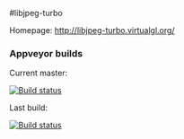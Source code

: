#libjpeg-turbo

Homepage: http://libjpeg-turbo.virtualgl.org/

### Appveyor builds
Current master:

[![Build status](https://ci.appveyor.com/api/projects/status/6pcwoennlvkwky4k/branch/master)](https://ci.appveyor.com/project/nathanaeljones/libjpeg-turbo/branch/master)

Last build:

[![Build status](https://ci.appveyor.com/api/projects/status/6pcwoennlvkwky4k)](https://ci.appveyor.com/project/nathanaeljones/libjpeg-turbo)
